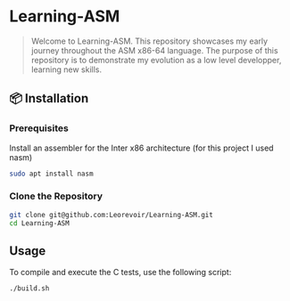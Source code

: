 # Learning-ASM

> Welcome to Learning-ASM. This repository showcases my early journey throughout the ASM x86-64 language. The purpose of this repository is to demonstrate my evolution as a low level developper, learning new skills.

## 📦 Installation

### Prerequisites

Install an assembler for the Inter x86 architecture (for this project I used nasm)
```bash
sudo apt install nasm
```

### Clone the Repository

```bash
git clone git@github.com:Leorevoir/Learning-ASM.git
cd Learning-ASM
```

## Usage

To compile and execute the C tests, use the following script:
```bash
./build.sh
```
